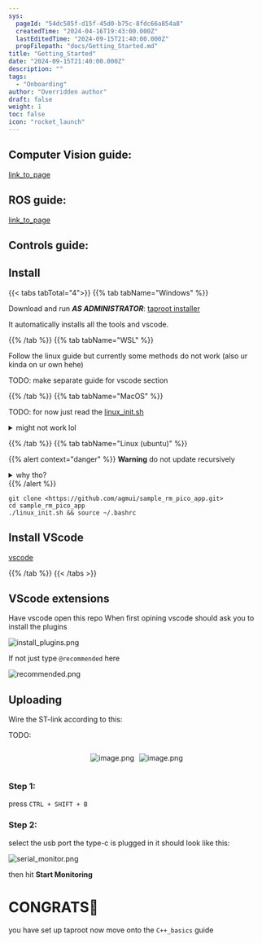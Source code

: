 ```yaml
---
sys:
  pageId: "54dc585f-d15f-45d0-b75c-8fdc66a854a8"
  createdTime: "2024-04-16T19:43:00.000Z"
  lastEditedTime: "2024-09-15T21:40:00.000Z"
  propFilepath: "docs/Getting_Started.md"
title: "Getting_Started"
date: "2024-09-15T21:40:00.000Z"
description: ""
tags:
  - "Onboarding"
author: "Overridden author"
draft: false
weight: 1
toc: false
icon: "rocket_launch"
---
```


## Computer Vision guide:

[link_to_page](86d45bc0-388b-4d26-8848-44f255f73d0e)

## ROS guide:

[link_to_page](3c76c1de-ec8f-46d6-8b0a-294005edc2d5)

## Controls guide:

## Install

{{< tabs tabTotal="4">}}
{{% tab tabName="Windows" %}}

Download and run _**AS ADMINISTRATOR**_: [taproot installer](https://github.com/Thornbots/TeachingFreshies/releases/tag/1.0)

It automatically installs all the tools and vscode.

{{% /tab %}}
{{% tab tabName="WSL" %}}

Follow the linux guide but currently some methods do not work (also ur kinda on ur own hehe)

TODO: make separate guide for vscode section

{{% /tab %}}
{{% tab tabName="MacOS" %}}

TODO: for now just read the [linux_init.sh](https://github.com/agmui/sample_rm_pico_app/blob/main/linux_init.sh)

<details>
<summary>might not work lol</summary>

`brew install libusb pkg-config`

Next install: [vscode](https://code.visualstudio.com/Download)

</details>

{{% /tab %}}
{{% tab tabName="Linux (ubuntu)" %}}

{{% alert context="danger" %}}
**Warning** do not update recursively
<details>
<summary>why tho?</summary>
There are some submodules that may go on for a while (like tinyusb) and I highly
recommend you don't need to get them.
If you want to see what submodules I update just look in `linux_init.sh`
</details>
{{% /alert %}}

```shell
git clone <https://github.com/agmui/sample_rm_pico_app.git>
cd sample_rm_pico_app
./linux_init.sh && source ~/.bashrc
```

## Install VScode

[vscode](https://code.visualstudio.com/Download)

{{% /tab %}}
{{< /tabs >}}

## VScode extensions

Have vscode open this repo
When first opining vscode should ask you to install the plugins

![install_plugins.png](https://prod-files-secure.s3.us-west-2.amazonaws.com/d518164a-d88e-44d1-a4ee-3adb3bd8bce0/89bd30f0-1825-4e77-867b-0a41ce370880/install_plugins.png?X-Amz-Algorithm=AWS4-HMAC-SHA256&X-Amz-Content-Sha256=UNSIGNED-PAYLOAD&X-Amz-Credential=ASIAZI2LB466YJO2RGD6%2F20250406%2Fus-west-2%2Fs3%2Faws4_request&X-Amz-Date=20250406T150654Z&X-Amz-Expires=3600&X-Amz-Security-Token=IQoJb3JpZ2luX2VjEM7%2F%2F%2F%2F%2F%2F%2F%2F%2F%2FwEaCXVzLXdlc3QtMiJIMEYCIQDvDWsv%2FnWe30Wg8zmWdzdrhWPzcU3VDmEAPikoYuRdHAIhAPh0vhddMYGKQ9WFdAJF75%2Bx1eNGqjn2SfjqdfB7UvGIKv8DCEcQABoMNjM3NDIzMTgzODA1IgyZHe%2F7BQaZt%2FmSIuwq3APFc9QnZ5NTx%2FwsldU3uXbCKYo0dHOzvQ9wXxdmdz7GY%2BHMWuzLDP4Q0kUmUxMZTkCp1dP3uF841O%2B4uIoZQzPa%2FTdfO7ebBG9IsfX7oQRm45%2FiWXVC1ogS9Nf1JAJmJaM%2BLmkOmOtS1Z22DEk9VCUTMt50jUon8OecF7b5xyzFpik7qlAk4tlIJ0OSD%2F%2FHHxAGMlxTpeHkfO70Yoz8gxEXocMzBiT4oMkRAeY6qJN06%2BYpQZs3gf7vY5svP3n6q5Vpn4tss1g%2B%2BhMmgIsk%2FIMTVnOG0ubLIYPPnwx8sIuANBQUG2TbCKixkwaa0XtxuqrQWMbruyfdZs2gk4JuOquvmpIi2H672NL0V9Mcr%2FclBxK7FRku6U0vu8Jx2Gck%2FQkSqVn4cDfBRuuLxyi4YDusrPuzi2m65xRlUjanwR91Vg3FSkp3EqqHSoMZYMf1NUOifggwwYpSrPqRFVhamzdGXAC2ePQGW1r8Z88uipS84ZBoeYVy68lR%2F%2FV4ex3z66pF4jitRk%2FwOJW%2Bl9P3iwvNhovDAdYnAnfIxWsuCfuGttxiBS5sRbOkjGBi65Kk9VqbQVJUx1Zcw75N7swYm0zIr4rRuxW%2FKPEIV6x%2BTfC6ij40fHFR9tNNIMGeoTCEi8q%2FBjqkAcJanqXCBkbGYYgcVjNywzzDD%2FLVqpiSIMi5kQjJ9f3Z0CqQeTXEDTNJSUBAP%2BsyfiNUsNLfcdypI9AAmvOIey3sm51ufuMZy1iURyVtDtgu3w6%2FeePo%2FVxQGs3TIz1xps%2B7pq4VJhC7KBa2XSF1qVW6OWXeOu7sTulP7PfzPYDqfAJZcGMPQ6gcXgDHlfMOwK6GcQAQNifO8edtcoPGkErjNegK&X-Amz-Signature=f38bbb2f97c4239f24aafc614719c30bbcb2129132ff90eb291406b332ae7be0&X-Amz-SignedHeaders=host&x-id=GetObject)

If not just type `@recommended` here  

![recommended.png](https://prod-files-secure.s3.us-west-2.amazonaws.com/d518164a-d88e-44d1-a4ee-3adb3bd8bce0/61e661e9-5d85-4dfc-be0d-8d2097a5e793/recommended.png?X-Amz-Algorithm=AWS4-HMAC-SHA256&X-Amz-Content-Sha256=UNSIGNED-PAYLOAD&X-Amz-Credential=ASIAZI2LB466YJO2RGD6%2F20250406%2Fus-west-2%2Fs3%2Faws4_request&X-Amz-Date=20250406T150654Z&X-Amz-Expires=3600&X-Amz-Security-Token=IQoJb3JpZ2luX2VjEM7%2F%2F%2F%2F%2F%2F%2F%2F%2F%2FwEaCXVzLXdlc3QtMiJIMEYCIQDvDWsv%2FnWe30Wg8zmWdzdrhWPzcU3VDmEAPikoYuRdHAIhAPh0vhddMYGKQ9WFdAJF75%2Bx1eNGqjn2SfjqdfB7UvGIKv8DCEcQABoMNjM3NDIzMTgzODA1IgyZHe%2F7BQaZt%2FmSIuwq3APFc9QnZ5NTx%2FwsldU3uXbCKYo0dHOzvQ9wXxdmdz7GY%2BHMWuzLDP4Q0kUmUxMZTkCp1dP3uF841O%2B4uIoZQzPa%2FTdfO7ebBG9IsfX7oQRm45%2FiWXVC1ogS9Nf1JAJmJaM%2BLmkOmOtS1Z22DEk9VCUTMt50jUon8OecF7b5xyzFpik7qlAk4tlIJ0OSD%2F%2FHHxAGMlxTpeHkfO70Yoz8gxEXocMzBiT4oMkRAeY6qJN06%2BYpQZs3gf7vY5svP3n6q5Vpn4tss1g%2B%2BhMmgIsk%2FIMTVnOG0ubLIYPPnwx8sIuANBQUG2TbCKixkwaa0XtxuqrQWMbruyfdZs2gk4JuOquvmpIi2H672NL0V9Mcr%2FclBxK7FRku6U0vu8Jx2Gck%2FQkSqVn4cDfBRuuLxyi4YDusrPuzi2m65xRlUjanwR91Vg3FSkp3EqqHSoMZYMf1NUOifggwwYpSrPqRFVhamzdGXAC2ePQGW1r8Z88uipS84ZBoeYVy68lR%2F%2FV4ex3z66pF4jitRk%2FwOJW%2Bl9P3iwvNhovDAdYnAnfIxWsuCfuGttxiBS5sRbOkjGBi65Kk9VqbQVJUx1Zcw75N7swYm0zIr4rRuxW%2FKPEIV6x%2BTfC6ij40fHFR9tNNIMGeoTCEi8q%2FBjqkAcJanqXCBkbGYYgcVjNywzzDD%2FLVqpiSIMi5kQjJ9f3Z0CqQeTXEDTNJSUBAP%2BsyfiNUsNLfcdypI9AAmvOIey3sm51ufuMZy1iURyVtDtgu3w6%2FeePo%2FVxQGs3TIz1xps%2B7pq4VJhC7KBa2XSF1qVW6OWXeOu7sTulP7PfzPYDqfAJZcGMPQ6gcXgDHlfMOwK6GcQAQNifO8edtcoPGkErjNegK&X-Amz-Signature=bc9f5e8e3d96c95512639b14d063fd1fb848b115af70fb40ec4992d2a3c7999a&X-Amz-SignedHeaders=host&x-id=GetObject)

## Uploading

Wire the ST-link according to this:

TODO:

<div style="display: flex;flex-direction: row; column-gap:10px; max-width: 630px;justify-content: center;">
<div>

![image.png](https://prod-files-secure.s3.us-west-2.amazonaws.com/d518164a-d88e-44d1-a4ee-3adb3bd8bce0/210ecb78-1116-4d7b-b9b7-2292f66fa2c2/image.png?X-Amz-Algorithm=AWS4-HMAC-SHA256&X-Amz-Content-Sha256=UNSIGNED-PAYLOAD&X-Amz-Credential=ASIAZI2LB4665BF3HNHU%2F20250406%2Fus-west-2%2Fs3%2Faws4_request&X-Amz-Date=20250406T150656Z&X-Amz-Expires=3600&X-Amz-Security-Token=IQoJb3JpZ2luX2VjEM7%2F%2F%2F%2F%2F%2F%2F%2F%2F%2FwEaCXVzLXdlc3QtMiJGMEQCIFZ%2FyCH0HJu4bxw0JmkCUKwLfMGjylsnZBV3zfqn5VZSAiBsT67Jb8weaizKikjLc3f99Gl2%2FIGwBC4rDFhaDilTcCr%2FAwhHEAAaDDYzNzQyMzE4MzgwNSIMq6MYGZjGosAgOUSPKtwDq%2BPB1%2BjzMqcHH3%2FiUN0qpAfUIMZ4Ow%2FncOeIDpHhcHqyj4cW4iKfSz9YpirAnX2Z1QX77SXZcX4Dj%2F4c1DOFI%2BHRrQQGymCic4nVb8DF2pc6VLa5leJJptZFK9H0Z97Sff6qMvXS%2Fz4mydGJZoCcP5J0kpsiAWYdC0EvpxqHJIX3K7jIhCq5XGVJbcw9C95FtcLUwTIDvgo9Ca8Ex3X9jakNbc2Ma015VwctHfnRU6NCvALwPy%2FAoNQbMgIxT%2FkiBs6x%2BdssrL%2FWoWyVBaRGefuvs2OZPxeWBfTiUAqvQXr2GrpW5koFBX3wTRyMyhNrTSz3Ii6eqbYxlIK2xdHNqj59KYNGEUof5zDPHgHk6AluPBSDLKD4Lyr6B5AfYpUtEBM97kOHJaB5KIw%2Fh4Q4nDarzr7yJ1is28t5D5m262K75h%2BiXwHxZfWoOi4KJYFjmyVlG69D4PsXzXFOvNYBNRtpgtwY0e9HlM3oylCmQuHz9Qoj4J2tiEhkLrjuXCrUNSz3aHNGO0de92HKRXnXCm42lptjrPVpaBqc0KYETdkRwGJzKaz6Vh%2FEtgo918big4eeRAUHzF%2Fs2E8GNotwkZlDtTSJPH2d4lcHNky%2BLGoKJ%2FQVyyuCjgOIroIwsJnKvwY6pgFbqHkyGjAef7oJwITXMD4Ow45VnWk%2B2D%2FnKU%2BAyGtXFXrmrB9mDOMsYKwE6oJ5%2B1CAfsJM7LCMxUlA4Qzi5EyEioDw5lR0%2BhFyeB5rc5OHxFRrUk0uCdECnGvSWmN9A2ZV3bRRX75F0vpPWWjXlRusf4wUuSdOsLKypBwkZiHvKqKLZyIh0cIvVt%2Fgl44kDAFiv1b1BKcMz%2BaotxtfiN6AJToCGNjJ&X-Amz-Signature=e04ca653971908e3a0afcad08e39e2eb3fa7e414473bf07ab1cfbcd8d6d0a79b&X-Amz-SignedHeaders=host&x-id=GetObject)

</div>
<div>

![image.png](https://prod-files-secure.s3.us-west-2.amazonaws.com/d518164a-d88e-44d1-a4ee-3adb3bd8bce0/33a0fd0f-8ca6-4a86-8e09-26e95ded1fff/image.png?X-Amz-Algorithm=AWS4-HMAC-SHA256&X-Amz-Content-Sha256=UNSIGNED-PAYLOAD&X-Amz-Credential=ASIAZI2LB466WLNNO45T%2F20250406%2Fus-west-2%2Fs3%2Faws4_request&X-Amz-Date=20250406T150656Z&X-Amz-Expires=3600&X-Amz-Security-Token=IQoJb3JpZ2luX2VjEM%2F%2F%2F%2F%2F%2F%2F%2F%2F%2F%2FwEaCXVzLXdlc3QtMiJHMEUCICLBbIw6t67JHlSSS6qoFl9yYgwfqR1ixFZhthi1epMMAiEA9jDqGHr0kN3T8bT7L7FbbwJNoC9WD3TnVL3PNi3lrYcq%2FwMIRxAAGgw2Mzc0MjMxODM4MDUiDO%2FWn1KeYBnG1KJ2uSrcAyD9%2B4Ewq4blTT0UrN8lkjZMYiHP%2Bdzq2C8dfgnR82YeMRkyFYakLqBTyvF%2FgeZoZjtoaeA%2B6OG8ODoxKGd65gcW2WxQ0tpiGdetvN2OVKAf5tFrJ6iny8pWYtLGYyFNK3yxVuTKSSEafdF5U3VaevOrG9Cfo8zIDIOUEx%2B856RKD4g1%2FzbOWj7zqR9jSOmWOSto%2BtfokVZ%2FCs37Tgmlw6cDKmDaQwZWLmSisYXAag4UvtQ4VcZzEZtwNSspqNeVxx8Fhi1ooxE4OcuvW681zWbwnhzyf89ZEOgbImVmEK40BCotgBomO5Gy%2F4sAyL7TWbvHS4oZQdQ1HbnovyzMapNHb52xKB%2F45xm4K0Q5%2BUdCcgWgXkZbP1ENFtKbmXnLl7Xw1L0BsQwF8mfgPcXRrgtFpz8dCl9F4GNTSyY9rvgpTdcwrJri8FZDhtqzkDwhbUH9Ntt4igcCTeHgiMqdbQnPbiRMZ12jAq5C1h%2B73tpQ6I3%2FLetRgZYJQsblBvkLMwUQpSgpqMSFAxRk6GpLk2iDTnxFJVM7fXCYGPb4N4pVPQevDG%2F%2B2HjqRIhxJ9VQR6MNJM1pppXp%2FZKn1Q69uwfcxyVv5zNTTRrvQgcHup17AWTRtO5GV1NevKemMMqbyr8GOqUBPZmE7G4J%2BqSNPCO8zcfmEEx%2FZwkQSpN1AV8RSeWmv%2BSgn%2FMN95cOhUlwhV%2FlJ9dCU3%2BBeqnVKduIL5BzrJ72pk%2Fw%2Bv7hVHkk7BcOZx2GAML%2FKdU%2Fw0cGr4HvvjHRFDzqM9RgcC6UmweXYo5bI%2BO6wky44BEJ4b7aR5wg0OBp18PZwUYzK5TA93HjuQDEHT5mg%2Bhiz4rL9TI6zR1CCCBKJFjTkiTY&X-Amz-Signature=0b0a61058ddde35471ba89bbcaa427126d193a8e60988c46b81b699659b6d0e1&X-Amz-SignedHeaders=host&x-id=GetObject)

</div>
</div>

### Step 1:

press `CTRL + SHIFT + B`

### Step 2:

select the usb port the type-c is plugged in it should look like this:

![serial_monitor.png](https://prod-files-secure.s3.us-west-2.amazonaws.com/d518164a-d88e-44d1-a4ee-3adb3bd8bce0/f03f4774-05d4-4393-b6a0-d5efb6d315ab/serial_monitor.png?X-Amz-Algorithm=AWS4-HMAC-SHA256&X-Amz-Content-Sha256=UNSIGNED-PAYLOAD&X-Amz-Credential=ASIAZI2LB466YJO2RGD6%2F20250406%2Fus-west-2%2Fs3%2Faws4_request&X-Amz-Date=20250406T150654Z&X-Amz-Expires=3600&X-Amz-Security-Token=IQoJb3JpZ2luX2VjEM7%2F%2F%2F%2F%2F%2F%2F%2F%2F%2FwEaCXVzLXdlc3QtMiJIMEYCIQDvDWsv%2FnWe30Wg8zmWdzdrhWPzcU3VDmEAPikoYuRdHAIhAPh0vhddMYGKQ9WFdAJF75%2Bx1eNGqjn2SfjqdfB7UvGIKv8DCEcQABoMNjM3NDIzMTgzODA1IgyZHe%2F7BQaZt%2FmSIuwq3APFc9QnZ5NTx%2FwsldU3uXbCKYo0dHOzvQ9wXxdmdz7GY%2BHMWuzLDP4Q0kUmUxMZTkCp1dP3uF841O%2B4uIoZQzPa%2FTdfO7ebBG9IsfX7oQRm45%2FiWXVC1ogS9Nf1JAJmJaM%2BLmkOmOtS1Z22DEk9VCUTMt50jUon8OecF7b5xyzFpik7qlAk4tlIJ0OSD%2F%2FHHxAGMlxTpeHkfO70Yoz8gxEXocMzBiT4oMkRAeY6qJN06%2BYpQZs3gf7vY5svP3n6q5Vpn4tss1g%2B%2BhMmgIsk%2FIMTVnOG0ubLIYPPnwx8sIuANBQUG2TbCKixkwaa0XtxuqrQWMbruyfdZs2gk4JuOquvmpIi2H672NL0V9Mcr%2FclBxK7FRku6U0vu8Jx2Gck%2FQkSqVn4cDfBRuuLxyi4YDusrPuzi2m65xRlUjanwR91Vg3FSkp3EqqHSoMZYMf1NUOifggwwYpSrPqRFVhamzdGXAC2ePQGW1r8Z88uipS84ZBoeYVy68lR%2F%2FV4ex3z66pF4jitRk%2FwOJW%2Bl9P3iwvNhovDAdYnAnfIxWsuCfuGttxiBS5sRbOkjGBi65Kk9VqbQVJUx1Zcw75N7swYm0zIr4rRuxW%2FKPEIV6x%2BTfC6ij40fHFR9tNNIMGeoTCEi8q%2FBjqkAcJanqXCBkbGYYgcVjNywzzDD%2FLVqpiSIMi5kQjJ9f3Z0CqQeTXEDTNJSUBAP%2BsyfiNUsNLfcdypI9AAmvOIey3sm51ufuMZy1iURyVtDtgu3w6%2FeePo%2FVxQGs3TIz1xps%2B7pq4VJhC7KBa2XSF1qVW6OWXeOu7sTulP7PfzPYDqfAJZcGMPQ6gcXgDHlfMOwK6GcQAQNifO8edtcoPGkErjNegK&X-Amz-Signature=e83075b6c838021718b5b0d6a66278af1600f8f4754491c7e42f6bc0386472cb&X-Amz-SignedHeaders=host&x-id=GetObject)

then hit **Start Monitoring**

# CONGRATS🎉

you have set up taproot now move onto the `C++_basics` guide
